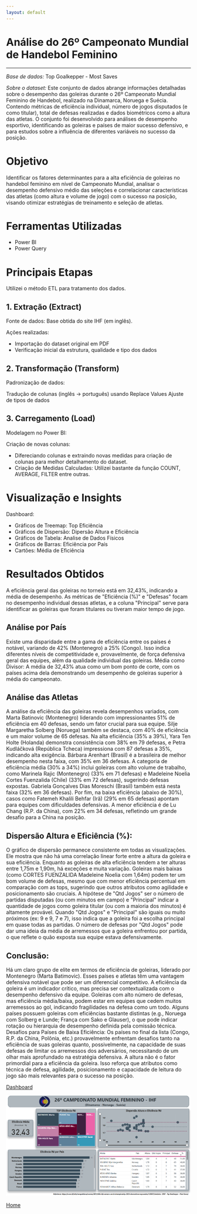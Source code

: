 ```yaml
---
layout: default
---
```


#  Análise do 26º Campeonato Mundial de Handebol Feminino

---
*Base de dados:* Top Goalkepper - Most Saves

*Sobre o dataset:* Este conjunto de dados abrange informações detalhadas sobre o desempenho das goleiras durante o 26º Campeonato Mundial Feminino de Handebol, realizado na Dinamarca, Noruega e Suécia. 
Contendo métricas de eficiência individual, número de jogos disputados (e como titular), total de defesas realizadas e dados biométricos como a altura das atletas. O conjunto foi desenvolvido para análises de desempenho esportivo, identificando as goleiras e países de maior sucesso defensivo, e para estudos sobre a influência de diferentes variáveis no sucesso da posição.


# Objetivo
Identificar os fatores determinantes para a alta eficiência de goleiras no handebol feminino em nível de Campeonato Mundial, analisar o desempenho defensivo médio das seleções 
e correlacionar características das atletas (como altura e volume de jogo) com o sucesso na posição, visando otimizar estratégias de treinamento e seleção de atletas.


# Ferramentas Utilizadas
* Power BI
* Power Query


# Principais Etapas
Utilizei o método ETL para tratamento dos dados.

## 1. Extração (Extract)
Fonte de dados: Base obtida do site IHF (em inglês).

Ações realizadas:
* Importação do dataset original em PDF
* Verificação inicial da estrutura, qualidade e tipo dos dados

## 2. Transformação (Transform)
Padronização de dados:

Tradução de colunas (inglês → português) usando Replace Values
Ajuste de tipos de dados

## 3. Carregamento (Load)
Modelagem no Power BI:

Criação de novas colunas:
* Difereciando colunas e extraindo novas medidas para criação de colunas para melhor detalhamento do dataset.
* Criação de Medidas Calculadas: Utilizei bastante da função COUNT, AVERAGE, FILTER entre outras.


# Visualização e Insights

Dashboard:
* Gráficos de Treemap: Top Eficiência
* Gráficos de Dispersão: Dipersão Altura e Eficiência
* Gráficos de Tabela: Analise de Dados Físicos
* Gráficos de Barras: Eficiência por País
* Cartões: Média de Eficiência


# Resultados Obtidos

A eficiência geral das goleiras no torneio está em 32,43%, indicando a média de desempenho. As métricas de "Eficiência (%)" 
e "Defesas" focam no desempenho individual dessas atletas, e a coluna "Principal" serve para identificar as goleiras que foram titulares ou tiveram maior tempo de jogo.

## **Análise por País**

Existe uma disparidade entre a gama de eficiência entre os países é notável, variando de 42% (Montenegro) a 25% (Congo). Isso indica diferentes níveis de competitividade e, provavelmente, de força defensiva geral das equipes, além da qualidade individual das goleiras. Média como Divisor: A média de 32,43% atua como um bom ponto de corte, com os países acima dela demonstrando um desempenho de goleiras superior à média do campeonato.

## **Análise das Atletas**

A análise da eficiência das goleiras revela desempenhos variados, com Marta Batinovic (Montenegro) liderando com impressionantes 51% de eficiência em 40 defesas, sendo um fator crucial para sua equipe. Silje Margaretha Solberg (Noruega) também se destaca, com 40% de eficiência e um maior volume de 65 defesas. Na alta eficiência (35% a 39%), Yara Ten Holte (Holanda) demonstra consistência com 38% em 79 defesas, e Petra Kudláčková (República Tcheca) impressiona com 87 defesas a 35%, indicando alta exigência. Bárbara Arenhart (Brasil) é a brasileira de melhor desempenho nesta faixa, com 35% em 36 defesas. A categoria de eficiência média (30% a 34%) inclui goleiras com alto volume de trabalho, como Marinela Rajic (Montenegro) (33% em 71 defesas) e Madeleine Noelia Cortes Fuenzalida (Chile) (33% em 72 defesas), sugerindo defesas expostas. Gabriela Gonçalves Dias Moreschi (Brasil) também está nesta faixa (32% em 36 defesas). Por fim, na baixa eficiência (abaixo de 30%), casos como Fatemeh Khalili Behfar (Irã) (29% em 65 defesas) apontam para equipes com dificuldades defensivas. A menor eficiência é de Lu Chang (R.P. da China), com 22% em 34 defesas, refletindo um grande desafio para a China na posição.

## Dispersão Altura e Eficiência (%):

O gráfico de dispersão permanece consistente em todas as visualizações. Ele mostra que não há uma correlação linear forte entre a altura da goleira e sua eficiência.
Enquanto as goleiras de alta eficiência tendem a ter alturas entre 1,75m e 1,90m, há exceções e muita variação. Goleiras mais baixas (como CORTES FUENZALIDA Madeleine Noelia com 1,64m) podem ter um bom volume de defesas, mesmo que com menor eficiência percentual em comparação com as tops, sugerindo que outros atributos como agilidade e posicionamento são cruciais. A hipótese de "Qtd Jogos" ser o número de partidas disputadas (ou com minutos em campo) e "Principal" indicar a quantidade de jogos como goleira titular (ou com a maioria dos minutos) é altamente provável. Quando "Qtd Jogos" e "Principal" são iguais ou muito próximos (ex: 9 e 9, 7 e 7), isso indica que a goleira foi a escolha principal em quase todas as partidas. O número de defesas por "Qtd Jogos" pode dar uma ideia da média de arremessos que a goleira enfrentou por partida, o que reflete o quão exposta sua equipe estava defensivamente.

## Conclusão:

Há um claro grupo de elite em termos de eficiência de goleiras, liderado por Montenegro (Marta Batimovic). Esses países e atletas têm uma vantagem defensiva notável que pode ser um diferencial competitivo. A eficiência da goleira é um indicador crítico, mas precisa ser contextualizada com o desempenho defensivo da equipe. Goleiras com alto número de defesas, mas eficiência média/baixa, podem estar em equipes que cedem muitos arremessos ao gol, indicando fragilidades na defesa como um todo. Alguns países possuem goleiras com eficiências bastante distintas (e.g., Noruega com Solberg e Lunde; França com Sako e Glauser), o que pode indicar rotação ou hierarquia de desempenho definida pela comissão técnica. Desafios para Países de Baixa Eficiência: Os países no final da lista (Congo, R.P. da China, Polônia, etc.) provavelmente enfrentam desafios tanto na eficiência de suas goleiras quanto, possivelmente, na capacidade de suas defesas de limitar os arremessos dos adversários, necessitando de um olhar mais aprofundado na estratégia defensiva. A altura não é o fator primordial para a eficiência da goleira. Isso reforça que atributos como técnica de defesa, agilidade, posicionamento e capacidade de leitura do jogo são mais relevantes para o sucesso na posição.

[Dashboard](https://app.powerbi.com/view?r=eyJrIjoiZjM2MGRhNTgtNzg5Zi00MDRmLThjYzgtNDYwNTYxYzMwMWRhIiwidCI6ImE5MWY1ZjM3LThmMzMtNDNlMi04MGJhLThkNzQ5YTVkZWQ1MSJ9)

![Campeonato Mundial Feminino](images/26%20mundial%20feminino.png)

[Home](https://tamirisguerreiro.github.io/site)
